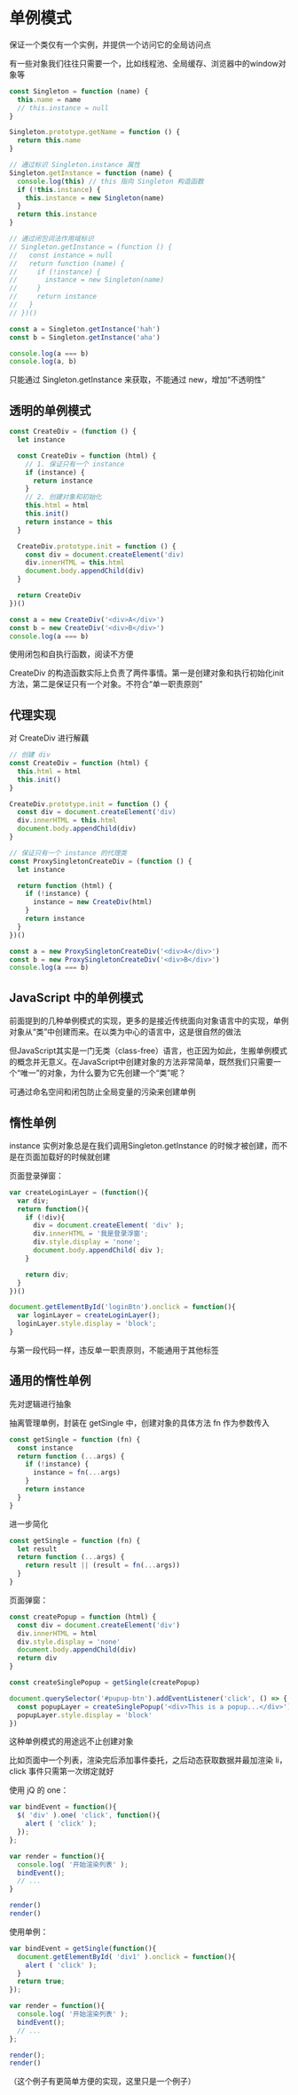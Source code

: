 # 单例模式

保证一个类仅有一个实例，并提供一个访问它的全局访问点

有一些对象我们往往只需要一个，比如线程池、全局缓存、浏览器中的window对象等

```js
const Singleton = function (name) {
  this.name = name
  // this.instance = null
}

Singleton.prototype.getName = function () {
  return this.name
}

// 通过标识 Singleton.instance 属性
Singleton.getInstance = function (name) {
  console.log(this) // this 指向 Singleton 构造函数
  if (!this.instance) {
    this.instance = new Singleton(name)
  }
  return this.instance
}

// 通过闭包词法作用域标识
// Singleton.getInstance = (function () {
//   const instance = null
//   return function (name) {
//     if (!instance) {
//       instance = new Singleton(name)
//     }
//     return instance
//   }
// })()

const a = Singleton.getInstance('hah')
const b = Singleton.getInstance('aha')

console.log(a === b)
console.log(a, b)
```

只能通过 Singleton.getInstance 来获取，不能通过 new，增加“不透明性”

## 透明的单例模式

```js
const CreateDiv = (function () {
  let instance

  const CreateDiv = function (html) {
    // 1. 保证只有一个 instance
    if (instance) {
      return instance
    }
    // 2. 创建对象和初始化
    this.html = html
    this.init()
    return instance = this
  }

  CreateDiv.prototype.init = function () {
    const div = document.createElement('div)
    div.innerHTML = this.html
    document.body.appendChild(div)
  }

  return CreateDiv
})()

const a = new CreateDiv('<div>A</div>')
const b = new CreateDiv('<div>B</div>')
console.log(a === b)
```

使用闭包和自执行函数，阅读不方便

CreateDiv 的构造函数实际上负责了两件事情。第一是创建对象和执行初始化init方法，第二是保证只有一个对象。不符合“单一职责原则”

## 代理实现

对 CreateDiv 进行解藕

```js
// 创建 div
const CreateDiv = function (html) {
  this.html = html
  this.init()
}

CreateDiv.prototype.init = function () {
  const div = document.createElement('div)
  div.innerHTML = this.html
  document.body.appendChild(div)
}

// 保证只有一个 instance 的代理类
const ProxySingletonCreateDiv = (function () {
  let instance

  return function (html) {
    if (!instance) {
      instance = new CreateDiv(html)
    }
    return instance
  }
})()

const a = new ProxySingletonCreateDiv('<div>A</div>')
const b = new ProxySingletonCreateDiv('<div>B</div>')
console.log(a === b)
```

## JavaScript 中的单例模式

前面提到的几种单例模式的实现，更多的是接近传统面向对象语言中的实现，单例对象从“类”中创建而来。在以类为中心的语言中，这是很自然的做法

但JavaScript其实是一门无类（class-free）语言，也正因为如此，生搬单例模式的概念并无意义。在JavaScript中创建对象的方法非常简单，既然我们只需要一个“唯一”的对象，为什么要为它先创建一个“类”呢？

可通过命名空间和闭包防止全局变量的污染来创建单例

## 惰性单例

instance 实例对象总是在我们调用Singleton.getInstance 的时候才被创建，而不是在页面加载好的时候就创建

页面登录弹窗：

```js
var createLoginLayer = (function(){
  var div;
  return function(){
    if (!div){
      div = document.createElement( 'div' );
      div.innerHTML = '我是登录浮窗';
      div.style.display = 'none';
      document.body.appendChild( div );
    }

    return div;
  }
})()

document.getElementById('loginBtn').onclick = function(){
  var loginLayer = createLoginLayer();
  loginLayer.style.display = 'block';
}
```

与第一段代码一样，违反单一职责原则，不能通用于其他标签

## 通用的惰性单例

先对逻辑进行抽象

抽离管理单例，封装在 getSingle 中，创建对象的具体方法 fn 作为参数传入

```js
const getSingle = function (fn) {
  const instance
  return function (...args) {
    if (!instance) {
      instance = fn(...args)
    }
    return instance
  }
}
```

进一步简化

```js
const getSingle = function (fn) {
  let result
  return function (...args) {
    return result || (result = fn(...args))
  }
}
```

页面弹窗：

```js
const createPopup = function (html) {
  const div = document.createElement('div')
  div.innerHTML = html
  div.style.display = 'none'
  document.body.appendChild(div)
  return div
}

const createSinglePopup = getSingle(createPopup)

document.querySelector('#pupup-btn').addEventListener('click', () => {
  const popupLayer = createSinglePopup('<div>This is a popup...</div>')
  popupLayer.style.display = 'block'
})
```

这种单例模式的用途远不止创建对象

比如页面中一个列表，渲染完后添加事件委托，之后动态获取数据并最加渲染 li，click 事件只需第一次绑定就好

使用 jQ 的 one：

```js
var bindEvent = function(){
  $( 'div' ).one( 'click', function(){
    alert ( 'click' );
  });
};

var render = function(){
  console.log( '开始渲染列表' );
  bindEvent();
  // ...
}

render()
render()
```

使用单例：

```js
var bindEvent = getSingle(function(){
  document.getElementById( 'div1' ).onclick = function(){
    alert ( 'click' );
  }
  return true;
});

var render = function(){
  console.log( '开始渲染列表' );
  bindEvent();
  // ...
};

render();
render()
```

（这个例子有更简单方便的实现，这里只是一个例子）
